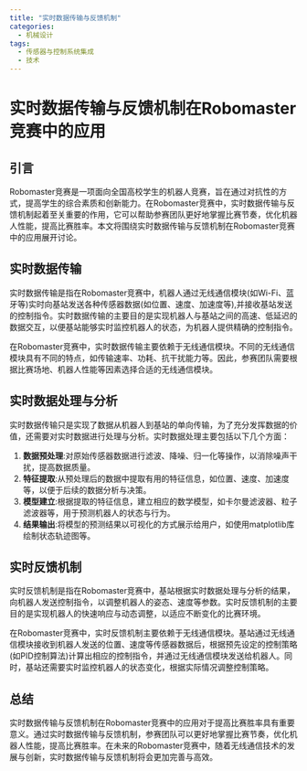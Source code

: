 ```yaml
---  
title: "实时数据传输与反馈机制"  
categories:  
  - 机械设计  
tags: 
  - 传感器与控制系统集成 
  - 技术  
---  
```


# 实时数据传输与反馈机制在Robomaster竞赛中的应用

## 引言

Robomaster竞赛是一项面向全国高校学生的机器人竞赛，旨在通过对抗性的方式，提高学生的综合素质和创新能力。在Robomaster竞赛中，实时数据传输与反馈机制起着至关重要的作用，它可以帮助参赛团队更好地掌握比赛节奏，优化机器人性能，提高比赛胜率。本文将围绕实时数据传输与反馈机制在Robomaster竞赛中的应用展开讨论。

## 实时数据传输

实时数据传输是指在Robomaster竞赛中，机器人通过无线通信模块(如Wi-Fi、蓝牙等)实时向基站发送各种传感器数据(如位置、速度、加速度等),并接收基站发送的控制指令。实时数据传输的主要目的是实现机器人与基站之间的高速、低延迟的数据交互，以便基站能够实时监控机器人的状态，为机器人提供精确的控制指令。

在Robomaster竞赛中，实时数据传输主要依赖于无线通信模块。不同的无线通信模块具有不同的特点，如传输速率、功耗、抗干扰能力等。因此，参赛团队需要根据比赛场地、机器人性能等因素选择合适的无线通信模块。

## 实时数据处理与分析

实时数据传输只是实现了数据从机器人到基站的单向传输，为了充分发挥数据的价值，还需要对实时数据进行处理与分析。实时数据处理主要包括以下几个方面：

1. **数据预处理**:对原始传感器数据进行滤波、降噪、归一化等操作，以消除噪声干扰，提高数据质量。
2. **特征提取**:从预处理后的数据中提取有用的特征信息，如位置、速度、加速度等，以便于后续的数据分析与决策。
3. **模型建立**:根据提取的特征信息，建立相应的数学模型，如卡尔曼滤波器、粒子滤波器等，用于预测机器人的状态与行为。
4. **结果输出**:将模型的预测结果以可视化的方式展示给用户，如使用matplotlib库绘制状态轨迹图等。

## 实时反馈机制

实时反馈机制是指在Robomaster竞赛中，基站根据实时数据处理与分析的结果，向机器人发送控制指令，以调整机器人的姿态、速度等参数。实时反馈机制的主要目的是实现机器人的快速响应与动态调整，以适应不断变化的比赛环境。

在Robomaster竞赛中，实时反馈机制主要依赖于无线通信模块。基站通过无线通信模块接收到机器人发送的位置、速度等传感器数据后，根据预先设定的控制策略(如PID控制算法)计算出相应的控制指令，并通过无线通信模块发送给机器人。同时，基站还需要实时监控机器人的状态变化，根据实际情况调整控制策略。

## 总结

实时数据传输与反馈机制在Robomaster竞赛中的应用对于提高比赛胜率具有重要意义。通过实时数据传输与反馈机制，参赛团队可以更好地掌握比赛节奏，优化机器人性能，提高比赛胜率。在未来的Robomaster竞赛中，随着无线通信技术的发展与创新，实时数据传输与反馈机制将会更加完善与高效。 
